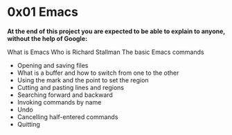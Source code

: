 # 0x01 Emacs

**At the end of this project you are expected to be able to explain to anyone, without the help of Google:**

What is Emacs
Who is Richard Stallman
The basic Emacs commands
   -  Opening and saving files
   -  What is a buffer and how to switch from one to the other
   -  Using the mark and the point to set the region
   -  Cutting and pasting lines and regions
   -  Searching forward and backward
   -  Invoking commands by name
   -  Undo
   -  Cancelling half-entered commands
   -  Quitting